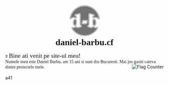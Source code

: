 <center><img src="/favicon.png?" width="20%"></center>  
  
# <center style="font-family:'Cooper Black'">daniel-barbu.cf</center>

<span style="line-height:0; font-family:'Lucida Sans Unicode'"><img src="/favicon.png?" width="1.6%"> <span style="font-size:140%;">Bine ati venit pe site-ul meu!</span>  
Numele meu este Daniel Barbu, am 15 ani si sunt din Bucuresti. Mai jos gasiti cateva dintre proiectele mele.</span>
<a href="https://info.flagcounter.com/b59h"><img src="https://s05.flagcounter.com/count/b59h/bg_FFFFFF/txt_000000/border_CCCCCC/columns_1/maxflags_5/viewers_0/labels_1/pageviews_0/flags_0/percent_0/" alt="Flag Counter" border="0" align="right"></a>
<h1> </h1>

a41

<script>
  var link=document.createElement("link");
  link.rel="icon";
  link.href="/favicon.png?";
document.getElementsByTagName("head")[0].appendChild(link);
</script>
<style>
  h1 {margin-top:0 !important;}
  @font-face {font-family:'Cooper Black'; src:url(CooperBlack.woff);}
  @font-face {font-family:'Lucida Sans Unicode'; src:url(LucidaSansUnicode.woff);}
</style>

